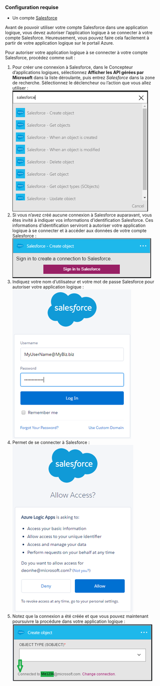 ### Configuration requise

- Un compte [Salesforce](https://salesforce.com)


Avant de pouvoir utiliser votre compte Salesforce dans une application logique, vous devez autoriser l’application logique à se connecter à votre compte Salesforce. Heureusement, vous pouvez faire cela facilement à partir de votre application logique sur le portail Azure.

Pour autoriser votre application logique à se connecter à votre compte Salesforce, procédez comme suit :
1. Pour créer une connexion à Salesforce, dans le Concepteur d’applications logiques, sélectionnez **Afficher les API gérées par Microsoft** dans la liste déroulante, puis entrez *Salesforce* dans la zone de recherche. Sélectionnez le déclencheur ou l’action que vous allez utiliser :  
![Image de connexion Salesforce 1](./media/connectors-create-api-salesforce/salesforce-1.png)  
2. Si vous n’avez créé aucune connexion à Salesforce auparavant, vous êtes invité à indiquer vos informations d’identification Salesforce. Ces informations d’identification serviront à autoriser votre application logique à se connecter et à accéder aux données de votre compte Salesforce :  
![Image de connexion Salesforce 2](./media/connectors-create-api-salesforce/salesforce-2.png)  
3. Indiquez votre nom d’utilisateur et votre mot de passe Salesforce pour autoriser votre application logique :  
![Image de connexion Salesforce 3](./media/connectors-create-api-salesforce/salesforce-3.png)  
4. Permet de se connecter à Salesforce :  
![Image de connexion Salesforce 4](./media/connectors-create-api-salesforce/salesforce-4.png)  
5. Notez que la connexion a été créée et que vous pouvez maintenant poursuivre la procédure dans votre application logique :  
![Image de connexion Salesforce 5](./media/connectors-create-api-salesforce/salesforce-5.png)  

<!---HONumber=AcomDC_0727_2016-->
